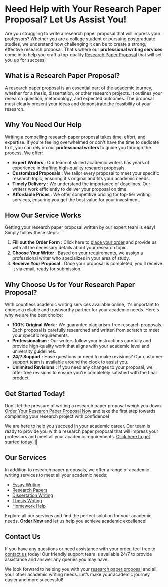 # Need Help with Your Research Paper Proposal? Let Us Assist You!

Are you struggling to write a research paper proposal that will impress your professors? Whether you are a college student or pursuing postgraduate studies, we understand how challenging it can be to create a strong, effective research proposal. That's where our **professional writing services** come in to help you craft a top-quality [Research Paper Proposal](https://tinyurl.com/topessay?keyword=research+paper+proposal) that will set you up for success!

## What is a Research Paper Proposal?

A research paper proposal is an essential part of the academic journey, whether for a thesis, dissertation, or other research projects. It outlines your research question, methodology, and expected outcomes. The proposal must clearly present your ideas and demonstrate the feasibility of your research.

## Why You Need Our Help

Writing a compelling research paper proposal takes time, effort, and expertise. If you're feeling overwhelmed or don't have the time to dedicate to it, you can rely on our **professional writers** to guide you through the process. We offer:

- **Expert Writers** : Our team of skilled academic writers has years of experience in drafting high-quality research proposals.
- **Customized Proposals** : We tailor every proposal to meet your specific research topic, ensuring it's original and fits your academic needs.
- **Timely Delivery** : We understand the importance of deadlines. Our writers work efficiently to deliver your proposal on time.
- **Affordable Prices** : We offer competitive pricing for top-tier writing services, ensuring you get the best value for your investment.

## How Our Service Works

Getting your research paper proposal written by our expert team is easy! Simply follow these steps:

1. **Fill out the Order Form** : Click here to [place your order](https://tinyurl.com/topessay?keyword=research+paper+proposal) and provide us with all the necessary details about your research topic.
2. **Choose Your Writer** : Based on your requirements, we assign a professional writer who specializes in your area of study.
3. **Receive Your Proposal** : Once your proposal is completed, you'll receive it via email, ready for submission.

## Why Choose Us for Your Research Paper Proposal?

With countless academic writing services available online, it's important to choose a reliable and trustworthy partner for your academic needs. Here's why we are the best choice:

- **100% Original Work** : We guarantee plagiarism-free research proposals. Each proposal is carefully researched and written from scratch to meet your specific requirements.
- **Professionalism** : Our writers follow your instructions carefully and provide high-quality work that aligns with your academic level and university guidelines.
- **24/7 Support** : Have questions or need to make revisions? Our customer support team is available around the clock to assist you.
- **Unlimited Revisions** : If you need any changes to your proposal, we offer free revisions to ensure you're completely satisfied with the final product.

## Get Started Today!

Don’t let the pressure of writing a research paper proposal weigh you down. [Order Your Research Paper Proposal Now](https://tinyurl.com/topessay?keyword=research+paper+proposal) and take the first step towards completing your research project with confidence!

We are here to help you succeed in your academic career. Our team is ready to provide you with a research paper proposal that will impress your professors and meet all your academic requirements. [Click here to get started today!](https://tinyurl.com/topessay?keyword=research+paper+proposal) 🚀

## Our Services

In addition to research paper proposals, we offer a range of academic writing services to meet all your academic needs:

- [Essay Writing](https://tinyurl.com/topessay?keyword=research+paper+proposal)
- [Research Papers](https://tinyurl.com/topessay?keyword=research+paper+proposal)
- [Dissertation Writing](https://tinyurl.com/topessay?keyword=research+paper+proposal)
- [Thesis Writing](https://tinyurl.com/topessay?keyword=research+paper+proposal)
- [Homework Help](https://tinyurl.com/topessay?keyword=research+paper+proposal)

Explore all our services and find the perfect solution for your academic needs. **Order Now** and let us help you achieve academic excellence!

## Contact Us

If you have any questions or need assistance with your order, feel free to [contact us](https://tinyurl.com/topessay?keyword=research+paper+proposal) today! Our friendly support team is available 24/7 to provide assistance and answer any queries you may have.

We look forward to helping you with your [research paper proposal](https://tinyurl.com/topessay?keyword=research+paper+proposal) and all your other academic writing needs. Let’s make your academic journey easier and more successful!
